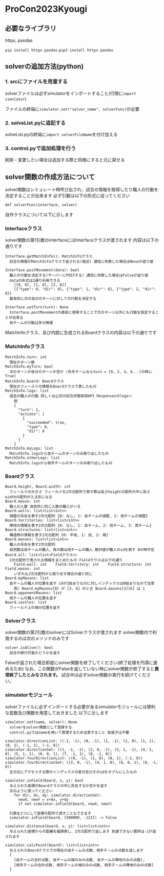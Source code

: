 # ProCon2023Kyougi

## 必要なライブラリ

httpx, pandas

`pip install httpx pandas`
`pip3 install httpx pandas`

## solverの追加方法(python)

### 1. srcにファイルを用意する

solverファイルは必ずsimulatorをインポートすること(行頭に`import simulator`)

ファイルの終端に`simulator.set("solver_name", solverFunc)`が必要

### 2. solveList.pyに追記する

solveList.pyの終端に`import solverFileName`を付け加える

### 3. control.pyで追加処理を行う

削除・変更したい場合は追加する際と同様にすると元に戻せる

## solver関数の作成方法について

solver関数はシミュレート時呼び出され、試合の情報を取得したり職人の行動を決定することが出来ます 必ず引数は以下の形式に従ってください

`def solverFunc(interface, solver)`

自作クラスについて以下に示します

### Interfaceクラス

solver関数の第1引数のinterfaceにはInterfaceクラスが渡されます 内容は以下の通りです

```
Interface.getMatchInfo(): MatchInfoクラス
  試合の情報がMatchInfoクラスで返される(後述) 通信に失敗した場合はNoneが返り値

Interface.postMovement(data): bool
  職人の行動を決定する(サーバーにPOSTする) 通信に失敗した場合はFalseが返り値
  dataの形式は2通り利用できる
    [[0, 0], [1, 8], [2, 8]]
    [{"type": 0, "dir": 0}, {"type": 1, "dir": 8}, {"type": 2, "dir": 8}]
  基本的に次の自分のターンに対しての行動を決定する

Interface.setTurn(turn): None
  Interface.postMovementの直前に使用することで次のターン以外にも行動を設定することが出来る
  他チームの行動は多分無理
```

MatchInfoクラス、及び内部に生成されるBoardクラスの内容は以下の通りです

### MatchInfoクラス
```
MatchInfo.turn: int
  現在のターン数
MatchInfo.myTurn: bool
  次のターンが自分のターンか否か (先手チームならturn = [0, 2, 4, 6...]の時にTrue)
MatchInfo.board: Boardクラス
  現在のフィールドの情報をBoardクラスで表したもの
MatchInfo.logs: list
  過去の職人の行動 詳しくは公式の試合状態取得API Responsesのlogsへ
    例
    {
      "turn": 1,
      "actions": [
        {
          "succeeded": true,
          "type": 0,
          "dir": 0
        }
      ]
    }
MatchInfo.myLogs: list
  MatchInfo.logsから自チームのターンのみ取り出したもの
MatchInfo.otherLogs: list
  MatchInfo.logsから相手チームのターンのみ取り出したもの
```

### Boardクラス
```
Board.height, Board.width: int
  フィールドの大きさ フィールドを2次元配列で表す際は長さheightの配列の中に長さwidthの配列が入る形になる
Board.mason: int
  職人の人数 自他共に同じ人数の職人がいる
Board.walls: list<list<int>>
  城壁の存在を表す2次元配列 {0: なし, 1: 自チームの城壁, 2: 他チームの城壁}
Board.territories: list<list<int>>
  陣地の情報を表す2次元配列 {0: なし, 1: 自チーム, 2: 他チーム, 3: 両チーム}
Board.structures: list<list<int>>
  構造物の情報を表す2次元配列 {0: 平地, 1: 池, 2: 城}
Board.masons: list<list<int>>
  職人の存在を表す2次元配列
  自然数は自チームの職人、負の数は他チームの職人 絶対値が職人のidを表す 0の時不在
Board.all: list<list<Fieldクラス>>
  2次元配列で表される情報をまとめたもの Fieldクラスは以下の通り
    Field.wall: int    Field.territory: int    Field.structure: int    Field.mason: int
    いずれも2次元配列から取り出す場合の値と同じ
Board.myMasons: list
  自チームの職人の位置を返す idが1始まりなのに対しインデックスは0始まりなので注意
    例: Board.myMasons[0] が [3, 6] のとき Board.masons[3][6] は 1
Board.opponentMasons: list
  他チームの職人の位置を返す
Board.castles: list
  フィールド上の城の位置を返す
```

### Solverクラス

solver関数の第2引数のsolverにはSolverクラスが渡されます solver関数内で利用するのは次のメソッドのみです

```
solver.isAlive(): bool
  試合が続行可能かどうかを返す
```

Falseが返された場合即座にsolver関数を終了してください(終了処理を円滑に進めるため) なお、この関数がFalseを返していない時にsolver関数が終了すると**異常終了したとみなされます。** 試合中は必ずsolver関数の実行を続けてください。

### simulatorモジュール

solverファイルに必ずインポートする必要があるsimulatorモジュールには便利な変数及び関数を用意しておきました 以下に示します

```
simulator.set(name, solver): None
  solverをsolver関数として登録する
  control.pyではnameを用いて管理するため注意すること 拡張子は不要

simulator.directionList: ((-1, -1), (0, -1), (1, -1), (1, 0), (1, 1), (0, 1), (-1, 1), (-1, 0))
simulator.directionSet: ((1, -1, -1), (2, 0, -1), (3, 1, -1), (4, 1, 0), (5, 1, 1), (6, 0, 1), (7, -1, 1), (8, -1, 0))
simulator.fourDirectionList: ((0, -1), (1, 0), (0, 1), (-1, 0))
simulator.fourDirectionSet: ((2, 0, -1), (4, 1, 0), (6, 0, 1), (8, -1, 0))
  全方位にアクセスする際のインデックスの差分及びそのidをタプルにしたもの

simulator.inField(board, x, y): bool
  与えられた座標がBoardクラスの中に存在するか否かを返す
  次のように使ってください
    for dir, dx, dy: simulator.directionSet:
      newX, newY = x+dx, y+dy
      if not simulator.inField(board, newX, newY)

  引数を2つにして座標の配列で渡すこともできます
  simulator.inField(board, [500000, -123]) -> False

simulator.distance(board, x, y): list<list<int>>
  与えられた座標からの距離を幅探索し、2次元配列で返します 到達できない箇所は-1が返されます

simulator.calcPoint(board): list<list<int>>
  与えられたBoardクラスでの現在の自チームの点数、相手チームの点数を返します
  [
    [自チームの合計点数, 自チームの城のみの点数, 自チームの陣地のみの点数],
    [相手チームの合計点数, 相手チームの城のみの点数, 相手チームの陣地のみの点数]
  ]
```
